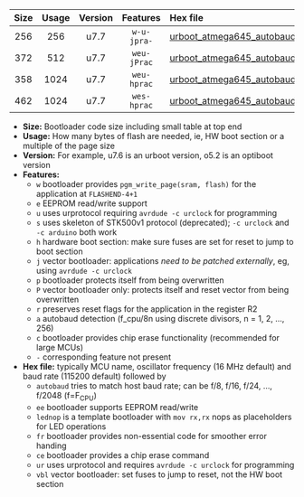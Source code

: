|Size|Usage|Version|Features|Hex file|
|:-:|:-:|:-:|:-:|:--|
|256|256|u7.7|`w-u-jpra-`|[urboot_atmega645_autobaud_lednop_ur_vbl.hex](https://raw.githubusercontent.com/stefanrueger/urboot.hex/main/mcus/atmega645/autobaud/urboot_atmega645_autobaud_lednop_ur_vbl.hex)|
|372|512|u7.7|`weu-jPrac`|[urboot_atmega645_autobaud_ee_lednop_fr_ce_ur_vbl.hex](https://raw.githubusercontent.com/stefanrueger/urboot.hex/main/mcus/atmega645/autobaud/urboot_atmega645_autobaud_ee_lednop_fr_ce_ur_vbl.hex)|
|358|1024|u7.7|`weu-hprac`|[urboot_atmega645_autobaud_ee_lednop_fr_ce_ur.hex](https://raw.githubusercontent.com/stefanrueger/urboot.hex/main/mcus/atmega645/autobaud/urboot_atmega645_autobaud_ee_lednop_fr_ce_ur.hex)|
|462|1024|u7.7|`wes-hprac`|[urboot_atmega645_autobaud_ee_lednop_fr_ce.hex](https://raw.githubusercontent.com/stefanrueger/urboot.hex/main/mcus/atmega645/autobaud/urboot_atmega645_autobaud_ee_lednop_fr_ce.hex)|

- **Size:** Bootloader code size including small table at top end
- **Usage:** How many bytes of flash are needed, ie, HW boot section or a multiple of the page size
- **Version:** For example, u7.6 is an urboot version, o5.2 is an optiboot version
- **Features:**
  + `w` bootloader provides `pgm_write_page(sram, flash)` for the application at `FLASHEND-4+1`
  + `e` EEPROM read/write support
  + `u` uses urprotocol requiring `avrdude -c urclock` for programming
  + `s` uses skeleton of STK500v1 protocol (deprecated); `-c urclock` and `-c arduino` both work
  + `h` hardware boot section: make sure fuses are set for reset to jump to boot section
  + `j` vector bootloader: applications *need to be patched externally*, eg, using `avrdude -c urclock`
  + `p` bootloader protects itself from being overwritten
  + `P` vector bootloader only: protects itself and reset vector from being overwritten
  + `r` preserves reset flags for the application in the register R2
  + `a` autobaud detection (f_cpu/8n using discrete divisors, n = 1, 2, ..., 256)
  + `c` bootloader provides chip erase functionality (recommended for large MCUs)
  + `-` corresponding feature not present
- **Hex file:** typically MCU name, oscillator frequency (16 MHz default) and baud rate (115200 default) followed by
  + `autobaud` tries to match host baud rate; can be f/8, f/16, f/24, ..., f/2048 (f=F<sub>CPU</sub>)
  + `ee` bootloader supports EEPROM read/write
  + `lednop` is a template bootloader with `mov rx,rx` nops as placeholders for LED operations
  + `fr` bootloader provides non-essential code for smoother error handing
  + `ce` bootloader provides a chip erase command
  + `ur` uses urprotocol and requires `avrdude -c urclock` for programming
  + `vbl` vector bootloader: set fuses to jump to reset, not the HW boot section
